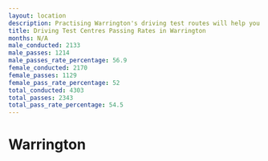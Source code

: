 ```yaml
---
layout: location
description: Practising Warrington's driving test routes will help you become more confident in your gear-changing abilities.
title: Driving Test Centres Passing Rates in Warrington
months: N/A
male_conducted: 2133
male_passes: 1214
male_passes_rate_percentage: 56.9
female_conducted: 2170
female_passes: 1129
female_pass_rate_percentage: 52
total_conducted: 4303
total_passes: 2343
total_pass_rate_percentage: 54.5
---
```


# Warrington
